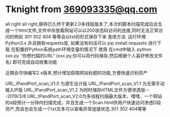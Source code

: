 # Tknight from 369093335@qq.com
all right all right,期待已久终于更新2.0多线程版本了,本次的脚本扫描完成后会生成一个html文件,文件中存放着网站可以以200状态码访问的连接,同时无法正常访问的例如 301  302  404 等等会以txt的形式保存下来
食用方法:
  运行环境 Python3.x   并且拥有requests库, 如果没有的话可以 pip install requests 进行下载
  在配置好Python系统path环境变量的情况下 使用 在cmd中输入 python xxx.py "你想扫描的URL"    (xxx.py,你可以将代码保存,然后根据个人喜好修改文件名)
  即可完成自动收集功能

近期会尽快编写2.x版本,预计增加获取网站标题的功能,方便快速识别资产

URL_IPandPort_scan_V1.0 为源生设计版
URL_IPandPort_scan_V1.1 为无需手动输入IP版
URL_IPandPort_scan_V1.2 为同时储存HTML文件方便渗透版---2019/3/8
URL_IPandPort_scan_V2.0为多线程扫描最大版本，嘿嘿，一个网站的d段预计一分钟内扫描完成，并且生成一个Scan.html供用户快速访问渗透D段资产,而且也会生成一个txt文本可以查看异常连接状态,301 302 404等等 
